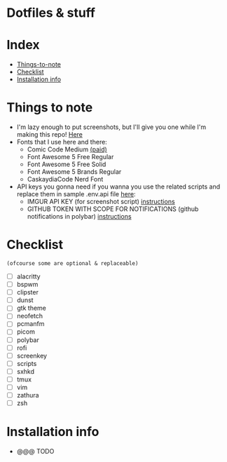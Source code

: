 # Dotfiles & stuff

# Index
- [Things-to-note](#things-to-note)
- [Checklist](#checklist)
- [Installation info](#installation-info)

# Things to note
- I'm lazy enough to put screenshots, but I'll give you one while I'm making this repo! [Here](https://i.imgur.com/ZbwIlEE.png)
- Fonts that I use here and there:
	- Comic Code Medium [(paid)](https://www.myfonts.com/fonts/tabular-type-foundry/comic-code/medium/)
	- Font Awesome 5 Free Regular
	- Font Awesome 5 Free Solid
	- Font Awesome 5 Brands Regular
	- CaskaydiaCode Nerd Font
- API keys you gonna need if you wanna you use the related scripts and replace them in sample .env.api file [here](https://github.com/maniac-en/dotfiles/blob/main/.env.api):
	- IMGUR API KEY (for screenshot script) [instructions](https://api.imgur.com/#overview)
	- GITHUB TOKEN WITH SCOPE FOR NOTIFICATIONS (github notifications in polybar) [instructions](https://docs.github.com/en/github/authenticating-to-github/creating-a-personal-access-token)

# Checklist
	(ofcourse some are optional & replaceable)
- [ ] alacritty
- [ ] bspwm
- [ ] clipster
- [ ] dunst
- [ ] gtk theme
- [ ] neofetch
- [ ] pcmanfm
- [ ] picom
- [ ] polybar
- [ ] rofi
- [ ] screenkey
- [ ] scripts
- [ ] sxhkd
- [ ] tmux
- [ ] vim
- [ ] zathura
- [ ] zsh

# Installation info
- @@@ TODO
